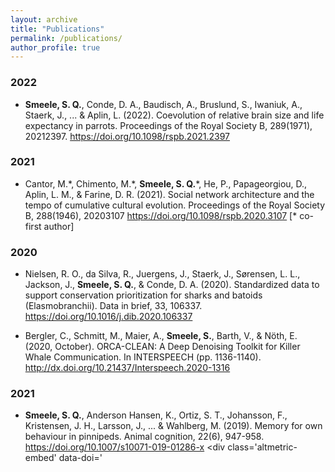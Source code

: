 ```yaml
---
layout: archive
title: "Publications"
permalink: /publications/
author_profile: true
---
```


<script type='text/javascript' src='https://d1bxh8uas1mnw7.cloudfront.net/assets/embed.js'></script>

### 2022

- **Smeele, S. Q.**, Conde, D. A., Baudisch, A., Bruslund, S., Iwaniuk, A., Staerk, J., ... & Aplin, L. (2022). Coevolution of relative brain size and life expectancy in parrots. Proceedings of the Royal Society B, 289(1971), 20212397. <https://doi.org/10.1098/rspb.2021.2397> <div class='altmetric-embed' data-doi='10.1098/rspb.2021.2397'></div>

### 2021

- Cantor, M.\*, Chimento, M.\*, **Smeele, S. Q.**\*, He, P., Papageorgiou, D., Aplin, L. M., & Farine, D. R. (2021). Social network architecture and the tempo of cumulative cultural evolution. Proceedings of the Royal Society B, 288(1946), 20203107 <https://doi.org/10.1098/rspb.2020.3107> [\* co-first author] <div class='altmetric-embed' data-doi='10.1098/rspb.2020.3107'></div>

### 2020

- Nielsen, R. O., da Silva, R., Juergens, J., Staerk, J., Sørensen, L. L., Jackson, J., **Smeele, S. Q.**, & Conde, D. A. (2020). Standardized data to support conservation prioritization for sharks and batoids (Elasmobranchii). Data in brief, 33, 106337. <https://doi.org/10.1016/j.dib.2020.106337> <div class='altmetric-embed' data-doi='10.1016/j.dib.2020.106337'></div>

- Bergler, C., Schmitt, M., Maier, A., **Smeele, S.**, Barth, V., & Nöth, E. (2020, October). ORCA-CLEAN: A Deep Denoising Toolkit for Killer Whale Communication. In INTERSPEECH (pp. 1136-1140). <http://dx.doi.org/10.21437/Interspeech.2020-1316> 

### 2021

- **Smeele, S. Q.**, Anderson Hansen, K., Ortiz, S. T., Johansson, F., Kristensen, J. H., Larsson, J., ... & Wahlberg, M. (2019). Memory for own behaviour in pinnipeds. Animal cognition, 22(6), 947-958. <https://doi.org/10.1007/s10071-019-01286-x> <div class='altmetric-embed' data-doi='<div class='altmetric-embed' data-doi='10.1007/s10071-019-01286-x'></div>

<script type='text/javascript' src='https://d1bxh8uas1mnw7.cloudfront.net/assets/embed.js'></script>
